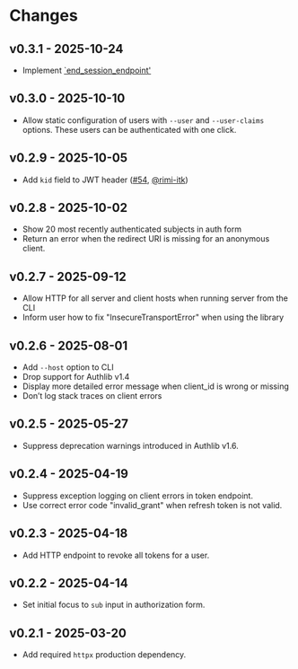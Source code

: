 # Changes

## v0.3.1 - 2025-10-24

- Implement [`end_session_endpoint'](https://openid.net/specs/openid-connect-rpinitiated-1_0.html)

## v0.3.0 - 2025-10-10

- Allow static configuration of users with `--user` and `--user-claims` options.
  These users can be authenticated with one click.

## v0.2.9 - 2025-10-05

- Add `kid` field to JWT header ([#54][], [@rimi-itk][])

[#54]: https://github.com/geigerzaehler/oidc-provider-mock/issues/54
[@rimi-itk]: https://github.com/rimi-itk

## v0.2.8 - 2025-10-02

- Show 20 most recently authenticated subjects in auth form
- Return an error when the redirect URI is missing for an anonymous client.

## v0.2.7 - 2025-09-12

- Allow HTTP for all server and client hosts when running server from the CLI
- Inform user how to fix "InsecureTransportError" when using the library

## v0.2.6 - 2025-08-01

- Add `--host` option to CLI
- Drop support for Authlib v1.4
- Display more detailed error message when client_id is wrong or missing
- Don’t log stack traces on client errors

## v0.2.5 - 2025-05-27

- Suppress deprecation warnings introduced in Authlib v1.6.

## v0.2.4 - 2025-04-19

- Suppress exception logging on client errors in token endpoint.
- Use correct error code "invalid_grant" when refresh token is not valid.

## v0.2.3 - 2025-04-18

- Add HTTP endpoint to revoke all tokens for a user.

## v0.2.2 - 2025-04-14

- Set initial focus to `sub` input in authorization form.

## v0.2.1 - 2025-03-20

- Add required `httpx` production dependency.
